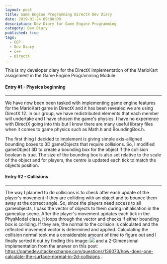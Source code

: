 ```yaml
---
layout: post
title: Game Engine Programming DirectX Dev Diary
date: 2019-01-24 09:00:00
description: Dev Diary for Game Engine Programming
category: Dev Diary
published: true
tags:
  - GEP
  - Dev Diary
  - c++
  - DirectX
---
```

This is my developer diary for the DirectX implementation of the MarioKart assignment in the Game Engine Programming Module.

#### Entry #1 - Physics beginning ####
---

We have now been been tasked with implementing game engine features for the MarioKart game in DirectX and it has been revealed we are
using DirectX 12. In our group, we have redistributed elements that each member will undertake and I have chosen the game's physics.
I have no experience with DirectX going into this but I know there are many useful library files when it comes to game physics such as 
Math.h and BoundingBox.h.

The first thing I decided to implement is giving simple axis-alligned bounding boxes to 3D gameObjects that require collisions. So, I modified
gameObject 3D to create a bounding box for the object if the collision boolean is true. The size of the bounding box is also set relative to the scale 
of the object and for players, the centre is updated each tick to match the objects position.

#### Entry #2 - Collisions ####
---

The way I planned to do collisions is to check after each update of the player's movement if they are colliding with an object and to bounce them 
away at the correct angle. So, since the players need access to all gameobjects, I pass the vector of objects to them during initialisation in the gameplay scene.
After the player's movement updates each tick in the PhysModel class, it loops through the vector and checks if either bounding box is colliding. If they are,
the normal to the collision is calculated and the reflected movement vector is determined and applied. Calculating the collision normal took me a considerable 
amount of time to figure out and I finally sorted it out by finding this image: <img src ="{{ site.baseurl }}/img/collisionNormal.png"> and a 2-Dimensional 
implementation from the answer on this post: https://gamedev.stackexchange.com/questions/136073/how-does-one-calculate-the-surface-normal-in-2d-collisions .
